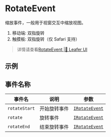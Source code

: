 # RotateEvent
缩放事件，一般用于视窗交互中缩放视图。
1. 移动端: 双指旋转
2. 触摸板: 双指旋转（仅 Safari 支持）
> 详情请查看[RotateEvent |🌿 Leafer UI](https://www.leaferjs.com/ui/guide/event/ui/Rotate.html)

## 示例

<script setup lang="ts">
import code from './index.vue?raw'
</script>

<Repl :code="code"  />

## 事件名称

[IRotateEvent-url]: https://www.leaferjs.com/ui/api/interfaces/IRotateEvent.html

| 事件名  | 说明 | 参数 |
| --- | --- | --- |
| `rotateStart` | 开始旋转事件 | [`IRotateEvent`][IRotateEvent-url] |
| `rotate` | 旋转事件 | [`IRotateEvent`][IRotateEvent-url] |
| `rotateEnd` | 结束旋转事件 | [`IRotateEvent`][IRotateEvent-url] |
